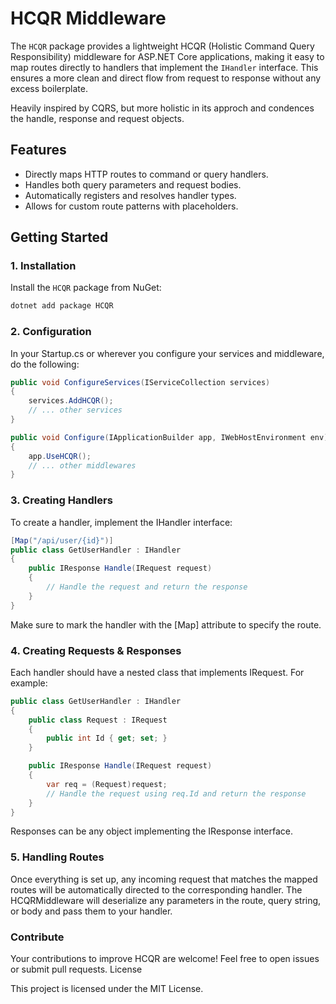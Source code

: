 # HCQR Middleware

The `HCQR` package provides a lightweight HCQR (Holistic Command Query Responsibility) middleware for ASP.NET Core applications, 
making it easy to map routes directly to handlers that implement the `IHandler` interface. 
This ensures a more clean and direct flow from request to response without any excess boilerplate.

Heavily inspired by CQRS, but more holistic in its approch and condences the handle, response and request objects.

## Features
- Directly maps HTTP routes to command or query handlers.
- Handles both query parameters and request bodies.
- Automatically registers and resolves handler types.
- Allows for custom route patterns with placeholders.
  
## Getting Started

### 1. Installation

Install the `HCQR` package from NuGet:

```bash
dotnet add package HCQR
```

### 2. Configuration

In your Startup.cs or wherever you configure your services and middleware, do the following:

```csharp
public void ConfigureServices(IServiceCollection services)
{
    services.AddHCQR();
    // ... other services
}

public void Configure(IApplicationBuilder app, IWebHostEnvironment env)
{
    app.UseHCQR();
    // ... other middlewares
}
```

### 3. Creating Handlers

To create a handler, implement the IHandler interface:

```csharp
[Map("/api/user/{id}")]
public class GetUserHandler : IHandler
{
    public IResponse Handle(IRequest request)
    {
        // Handle the request and return the response
    }
}
```

Make sure to mark the handler with the [Map] attribute to specify the route.

### 4. Creating Requests & Responses

Each handler should have a nested class that implements IRequest. For example:

```csharp
public class GetUserHandler : IHandler
{
    public class Request : IRequest
    {
        public int Id { get; set; }
    }

    public IResponse Handle(IRequest request)
    {
        var req = (Request)request;
        // Handle the request using req.Id and return the response
    }
}
```

Responses can be any object implementing the IResponse interface.

### 5. Handling Routes

Once everything is set up, any incoming request that matches the mapped routes will be automatically directed to the corresponding handler. The HCQRMiddleware will deserialize any parameters in the route, query string, or body and pass them to your handler.

### Contribute

Your contributions to improve HCQR are welcome! Feel free to open issues or submit pull requests.
License

This project is licensed under the MIT License.
